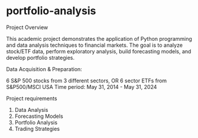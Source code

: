 # portfolio-analysis

Project Overview

This academic project demonstrates the application of Python programming and data analysis techniques to financial markets. The goal is to analyze stock/ETF data, perform exploratory analysis, build forecasting models, and develop portfolio strategies.


Data Acquisition & Preparation: 

6 S&P 500 stocks from 3 different sectors, OR
6 sector ETFs from S&P500/MSCI USA
Time period: May 31, 2014 - May 31, 2024


Project requirements

1. Data Analysis
2. Forecasting Models
3. Portfolio Analysis
4. Trading Strategies 


